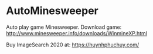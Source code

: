 # AutoMinesweeper
 Auto play game Minesweeper. Download game: http://www.minesweeper.info/downloads/WinmineXP.html
 
 Buy ImageSearch 2020 at: https://huynhphuchuy.com/
